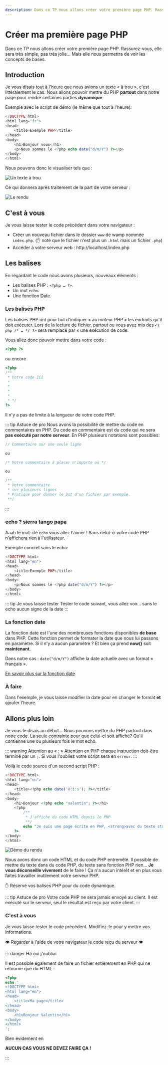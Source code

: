 ```yaml
---
description: Dans ce TP nous allons créer votre première page PHP. Rassurez-vous, elle sera très simple, pas très jolie… Mais elle nous permettra de voir les concepts de bases.
---
```


# Créer ma première page PHP

Dans ce TP nous allons créer votre première page PHP. Rassurez-vous, elle sera très simple, pas très jolie… Mais elle nous permettra de voir les concepts de bases.

## Introduction

Je vous disais [tout à l'heure](./support.md#et-le-php-dans-tout-ca) que nous avions un texte « à trou », c'est littéralement le cas. Nous allons pouvoir mettre du PHP **partout** dans notre page pour rendre certaines parties **dynamique**

Exemple avec le script de démo (le même que tout à l'heure):

```php
<!DOCTYPE html>
<html lang="fr">
<head>
    <title>Exemple PHP</title>
</head>
<body>
    <h1>Bonjour vous</h1>
    <p>Nous sommes le <?php echo date("d/m/Y") ?></p>
</body>
</html>
```

Nous pouvons donc le visualiser tels que :

![Un texte à trou](./res/php_base2.png)

Ce qui donnera après traitement de la part de votre serveur :

![Le rendu](./res/php_base.png)

## C'est à vous

Je vous laisse tester le code précédent dans votre navigateur :

- Créer un nouveau fichier dans le dossier `www` de wamp nommée `index.php`. (:hand: noté que le fichier n'est plus un `.html` mais un fichier `.php`)
- Accéder à votre serveur web : http://localhost/index.php

## Les balises

En regardant le code nous avons plusieurs, nouveaux éléments :

- Les balises PHP : `<?php … ?>`.
- Un mot `echo`.
- Une fonction Date.

### Les balises PHP

Les balises PHP ont pour but d'indiquer « au moteur PHP » les endroits qu'il doit exécuter. Lors de la lecture de fichier, partout ou vous avez mis des `<?php /* … */ ?>` sera remplacé par « une exécution de code.

Vous allez donc pouvoir mettre dans votre code :

```php
<?php ?>
```

ou encore

```php
<?php
/**
 * Votre code ICI
 *
 *
 *
 *
 * */
?>
```

Il n'y a pas de limite à la longueur de votre code PHP.

::: tip Astuce de pro
Nous avons la possibilité de mettre du code en commentaires en PHP. Du code en commentaire est du code qui ne sera **pas exécuté par notre serveur**. En PHP plusieurs notations sont possibles:

```php
// Commentaire sur une seule ligne

ou

/* Votre commentaire à placer n'importe où */

ou

/**
 * Votre commentaire
 * sur plusieurs lignes
 * Pratique pour donner le but d'un fichier par exemple.
 **/
```

:::

### echo ? sierra tango papa

Aaah le mot-clé `echo` vous allez l'aimer ! Sans celui-ci votre code PHP n'affichera rien à l'utilisateur.

Exemple concret sans le echo:

```php
<!DOCTYPE html>
<html lang="en">
<head>
    <title>Exemple PHP</title>
</head>
<body>
    <p>Nous sommes le <?php date("d/m/Y") ?></p>
</body>
</html>
```

::: tip Je vous laisse tester
Tester le code suivant, vous allez voir… sans le echo aucun signe de la date
:::

### La fonction date

La fonction date est l'une des nombreuses fonctions disponibles **de base** dans PHP. Cette fonction permet de formater la date que nous lui passons en paramètre. Si il n'y a aucun paramètre ? Et bien ça prend **now()** soit **maintenant**.

Dans notre cas : `date("d/m/Y")` affiche la date actuelle avec un format « français ».

[En savoir plus sur la fonction date](https://www.php.net/manual/en/function.date.php)

### À faire

Dans l'exemple, je vous laisse modifier la date pour en changer le format **et** ajouter l'heure.

## Allons plus loin

Je vous le disais au début… Nous pouvons mettre du PHP partout dans notre code. La seule contrainte pour que celui-ci soit affiché? Qu'il contienne une ou plusieurs fois le mot echo.

::: warning Attention au « ; »
Attention en PHP chaque instruction doit-être terminé par un `;`. Si vous l'oubliez votre script sera en `erreur`.
:::

Voilà le code source d'un second script PHP :

```php
<!DOCTYPE html>
<html lang="en">
<head>
    <title><?php echo date('H:i:s'); ?></title>
</head>
<body>
    <h1>Bonjour <?php echo "valentin"; ?></h1>
    <?php
        /**
         * J'affiche du code HTML depuis le PHP
         **/
        echo "Je suis une page écrite en PHP, <strong>avec du texte statique</strong>, mais dynamique";
    ?>
</body>
</html>
```

![Démo du rendu](./res/php_demo2.png)

Nous avons donc un code HTML et du code PHP entremêlé. Il possible de mettre du texte dans du code PHP, du texte sans fonction PHP rien… **Je vous déconseille vivement** de le faire ! Ça n'a aucun intérêt et en plus vous faites travailler inutilement votre serveur PHP.

:hand: Réservé vos balises PHP pour du code dynamique.

::: tip Astuce de pro
Votre code PHP ne sera jamais envoyé au client. Il est exécuté sur le serveur, seul le résultat est reçu par votre client.
:::

### C'est à vous

Je vous laisse tester le code précédent. Modifiez-le pour y mettre vos informations.

:eye: Regarder à l'aide de votre navigateur le code reçu du serveur :eye:

::: danger Ha oui j'oubliai

Il est possible également de faire un fichier entièrement en PHP qui ne retourne que du HTML :

```php
<?php
echo '
<!DOCTYPE html>
<html lang="en">
<head>
    <title>Ma page</title>
</head>
<body>
    <h1>Bonjour Valentin</h1>
</body>
</html>
';
```

Bien évidement en

**AUCUN CAS VOUS NE DEVEZ FAIRE ÇA !**

:::
